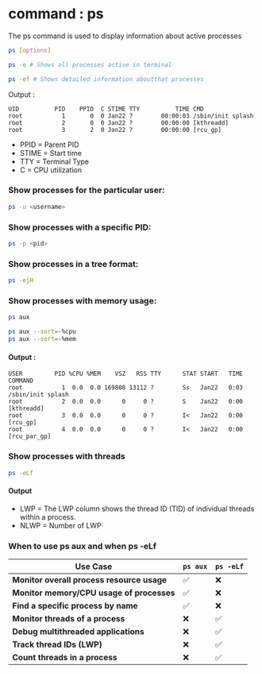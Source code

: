 # command : ps

The ps command is used to display information about active processes 

```bash 
ps [options]
```

```bash
ps -e # Shows all processes active in terminal
```

```bash
ps -ef # Shows detailed information aboutthat processes
```


Output :

```
UID          PID    PPID  C STIME TTY          TIME CMD
root           1       0  0 Jan22 ?        00:00:03 /sbin/init splash
root           2       0  0 Jan22 ?        00:00:00 [kthreadd]
root           3       2  0 Jan22 ?        00:00:00 [rcu_gp]
```

- PPID = Parent PID
- STIME = Start time
- TTY = Terminal Type
- C = CPU utilization

### Show processes for the particular user:

```bash
ps -u <username>
```

### Show processes with a specific PID:

```bash
ps -p <pid>
```

### Show processes in a tree format:

```bash
ps -ejH
```


### Show processes with memory usage:


```bash
ps aux 
```

```bash
ps aux --sort=-%cpu
ps aux --sort=-%mem
```

#### Output : 
```
USER         PID %CPU %MEM    VSZ   RSS TTY      STAT START   TIME COMMAND
root           1  0.0  0.0 169808 13112 ?        Ss   Jan22   0:03 /sbin/init splash
root           2  0.0  0.0      0     0 ?        S    Jan22   0:00 [kthreadd]
root           3  0.0  0.0      0     0 ?        I<   Jan22   0:00 [rcu_gp]
root           4  0.0  0.0      0     0 ?        I<   Jan22   0:00 [rcu_par_gp]
```

### Show processes with threads 

```bash 
ps -eLf
```

#### Output 
- LWP = The LWP column shows the thread ID (TID) of individual threads within a process.
- NLWP = Number of LWP

### When to use ps aux and when ps -eLf

| **Use Case**                           | **`ps aux`** | **`ps -eLf`** |
|----------------------------------------|--------------|---------------|
| **Monitor overall process resource usage** | ✅            | ❌             |
| **Monitor memory/CPU usage of processes** | ✅            | ❌             |
| **Find a specific process by name**     | ✅            | ❌             |
| **Monitor threads of a process**        | ❌            | ✅             |
| **Debug multithreaded applications**    | ❌            | ✅             |
| **Track thread IDs (LWP)**              | ❌            | ✅             |
| **Count threads in a process**          | ❌            | ✅             |
